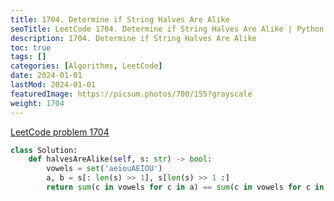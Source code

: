 ```yaml
---
title: 1704. Determine if String Halves Are Alike
seoTitle: LeetCode 1704. Determine if String Halves Are Alike | Python solution and explanation
description: 1704. Determine if String Halves Are Alike
toc: true
tags: []
categories: [Algorithms, LeetCode]
date: 2024-01-01
lastMod: 2024-01-01
featuredImage: https://picsum.photos/700/155?grayscale
weight: 1704
---
```


[LeetCode problem 1704](https://leetcode.com/problems/determine-if-string-halves-are-alike/)

```python
class Solution:
    def halvesAreAlike(self, s: str) -> bool:
        vowels = set('aeiouAEIOU')
        a, b = s[: len(s) >> 1], s[len(s) >> 1 :]
        return sum(c in vowels for c in a) == sum(c in vowels for c in b)

```

